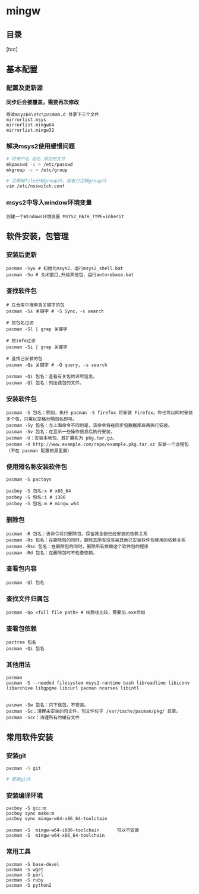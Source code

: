 # mingw

## 目录
[toc]

## 基本配置

### 配置及更新源
**同步后会被覆盖，需要再次修改**
```
修改msys64\etc\pacman.d 目录下三个文件
mirrorlist.msys
mirrorlist.mingw64
mirrorlist.mingw32
```


### 解决msys2使用缓慢问题
```bash
# 将用户名 组名 添加到文件
mkpasswd -c > /etc/passwd
mkgroup -c > /etc/group

# 注释掉file行和group行，或者只注释group行
vim /etc/nsswitch.conf
```

### msys2中导入window环境变量
```
创建一个Windows环境变量 MSYS2_PATH_TYPE=inherit
```

## 软件安装，包管理

### 安装后更新
```
pacman -Syu # 初始化msys2，运行msys2_shell.bat
pacman -Su # 关闭窗口,升级其他包，运行autorebase.bat
```

### 查找软件包
```
# 在仓库中搜索含关键字的包
pacman -Ss 关键字 # -S Sync，-s search

# 按包名过滤
pacman -Sl | grep 关键字

# 按info过滤
pacman -Si | grep 关键字

# 查找已安装的包
pacman -Qs 关键字 # -Q query, -s search

pacman -Qi 包名：查看有关包的详尽信息。
pacman -Ql 包名：列出该包的文件。
```

### 安装软件包
```
pacman -S 包名：例如，执行 pacman -S firefox 将安装 Firefox。你也可以同时安装多个包，只需以空格分隔包名即可。
pacman -Sy 包名：与上面命令不同的是，该命令将在同步包数据库后再执行安装。
pacman -Sv 包名：在显示一些操作信息后执行安装。
pacman -U：安装本地包，其扩展名为 pkg.tar.gz。
pacman -U http://www.example.com/repo/example.pkg.tar.xz 安装一个远程包（不在 pacman 配置的源里面）
```

### 使用短名称安装软件包
```
pacman -S pactoys

pacboy -S 包名:x # x86_64
pacboy -S 包名:i # i386
pacboy -S 包名:m # mingw_w64
```

### 删除包
```
pacman -R 包名：该命令将只删除包，保留其全部已经安装的依赖关系
pacman -Rs 包名：在删除包的同时，删除其所有没有被其他已安装软件包使用的依赖关系
pacman -Rsc 包名：在删除包的同时，删除所有依赖这个软件包的程序
pacman -Rd 包名：在删除包时不检查依赖。
```

### 查看包内容
```
pacman -Ql 包名
```

### 查找文件归属包
```
pacman -Qo <full file path> # 纯路径比较，需要加.exe后缀
```

### 查看包依赖
```
pactree 包名
pacman -Qi 包名
```

### 其他用法
```
pacman
pacman -S --needed filesystem msys2-runtime bash libreadline libiconv libarchive libgpgme libcurl pacman ncurses libintl


pacman -Sw 包名：只下载包，不安装。
pacman -Sc：清理未安装的包文件，包文件位于 /var/cache/pacman/pkg/ 目录。
pacman -Scc：清理所有的缓存文件
```

## 常用软件安装

### 安装git
```bash
pacman -S git

# 安装gitk
```

### 安装编译环境
```
pacboy -S gcc:m
pacboy sync make:m
pacboy sync mingw-w64-x86_64-toolchain

pacman -S  mingw-w64-i686-toolchain　　　　可以不安装
pacman -S  mingw-w64-x86_64-toolchain
```

### 常用工具
```
pacman -S base-devel
pacman -S wget
pacman -S perl
pacman -S ruby
pacman -S python2
```
